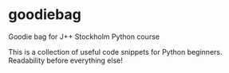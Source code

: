 # goodiebag
Goodie bag for J++ Stockholm Python course

This is a collection of useful code snippets for Python beginners. Readability before everything else!
